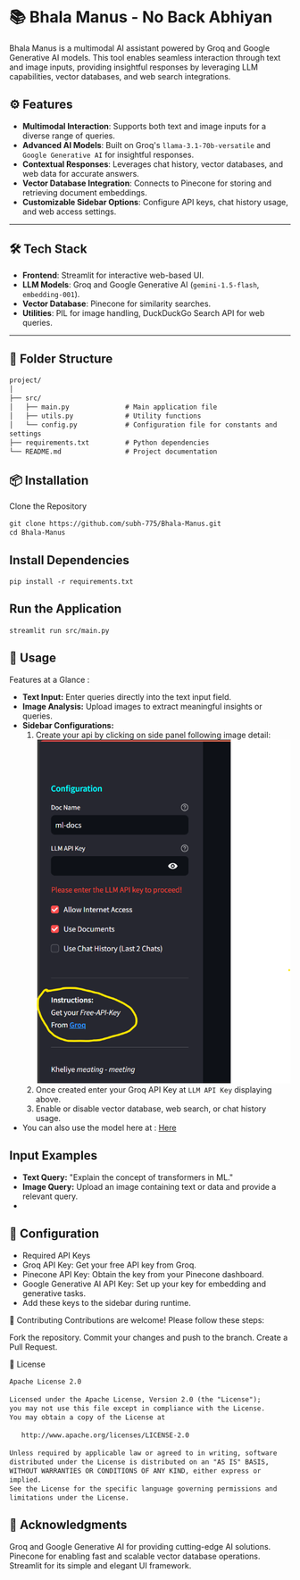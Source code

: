 # 📚 Bhala Manus - No Back Abhiyan  

Bhala Manus is a multimodal AI assistant powered by Groq and Google Generative AI models. This tool enables seamless interaction through text and image inputs, providing insightful responses by leveraging LLM capabilities, vector databases, and web search integrations.  

## ⚙ Features  
- **Multimodal Interaction**: Supports both text and image inputs for a diverse range of queries.  
- **Advanced AI Models**: Built on Groq's `llama-3.1-70b-versatile` and `Google Generative AI` for insightful responses.  
- **Contextual Responses**: Leverages chat history, vector databases, and web data for accurate answers.  
- **Vector Database Integration**: Connects to Pinecone for storing and retrieving document embeddings.  
- **Customizable Sidebar Options**: Configure API keys, chat history usage, and web access settings.  

---

## 🛠️ Tech Stack  
- **Frontend**: Streamlit for interactive web-based UI.  
- **LLM Models**: Groq and Google Generative AI (`gemini-1.5-flash`, `embedding-001`).  
- **Vector Database**: Pinecone for similarity searches.  
- **Utilities**: PIL for image handling, DuckDuckGo Search API for web queries.  

---

## 📂 Folder Structure  
```plaintext
project/
│
├── src/
│   ├── main.py              # Main application file
│   ├── utils.py             # Utility functions
│   └── config.py            # Configuration file for constants and settings
├── requirements.txt         # Python dependencies
└── README.md                # Project documentation
```
## 📦 Installation
Clone the Repository
```
git clone https://github.com/subh-775/Bhala-Manus.git
cd Bhala-Manus
```
## Install Dependencies
```
pip install -r requirements.txt
```
## Run the Application
```
streamlit run src/main.py
```
## 📝 Usage
Features at a Glance :
- **Text Input:** Enter queries directly into the text input field.
- **Image Analysis:** Upload images to extract meaningful insights or queries.
- **Sidebar Configurations:**
  1. Create your api by clicking on side panel following image detail:
     ![Api key](test_images/grok.png)
  2. Once created enter your Groq API Key at `LLM API Key` displaying above.
  3. Enable or disable vector database, web search, or chat history usage.
- You can also use the model here at : <a href="http://Good-boy.streamlit.app">Here</a>

## Input Examples
- **Text Query:** "Explain the concept of transformers in ML."
- **Image Query:** Upload an image containing text or data and provide a relevant query.
- 
## 🔑 Configuration
- Required API Keys
- Groq API Key: Get your free API key from Groq.
- Pinecone API Key: Obtain the key from your Pinecone dashboard.
- Google Generative AI API Key: Set up your key for embedding and generative tasks.
- Add these keys to the sidebar during runtime.

🤝 Contributing
Contributions are welcome! Please follow these steps:

Fork the repository.
Commit your changes and push to the branch.
Create a Pull Request.

📝 License
```text
Apache License 2.0

Licensed under the Apache License, Version 2.0 (the "License");
you may not use this file except in compliance with the License.
You may obtain a copy of the License at

   http://www.apache.org/licenses/LICENSE-2.0

Unless required by applicable law or agreed to in writing, software
distributed under the License is distributed on an "AS IS" BASIS,
WITHOUT WARRANTIES OR CONDITIONS OF ANY KIND, either express or implied.
See the License for the specific language governing permissions and
limitations under the License.
```

## 🌟 Acknowledgments
Groq and Google Generative AI for providing cutting-edge AI solutions.
Pinecone for enabling fast and scalable vector database operations.
Streamlit for its simple and elegant UI framework.
